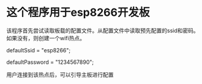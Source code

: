 # 这个程序用于esp8266开发板

该程序首先尝试读取板载的配置文件。从配置文件中读取预先配置的ssid和密码。如果没有，则创建一个wifi热点。

defaultSsid = "esp8266";

defaultPassword = "1234567890";

用户连接到该热点后，可以引导主板进行配置